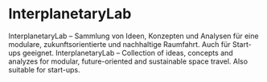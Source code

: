 # InterplanetaryLab
InterplanetaryLab – Sammlung von Ideen, Konzepten und Analysen für eine modulare, zukunftsorientierte und nachhaltige Raumfahrt. Auch für Start-ups geeignet.
InterplanetaryLab – Collection of ideas, concepts and analyzes for modular, future-oriented and sustainable space travel. Also suitable for start-ups.
